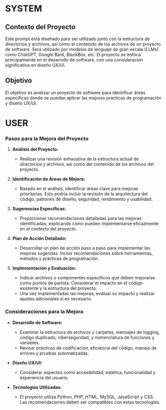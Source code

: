 # SYSTEM

## Contexto del Proyecto
Este prompt está diseñado para ser utilizado junto con la estructura de directorios y archivos, así como el contenido de los archivos de un proyecto de software. Será utilizado por modelos de lenguaje de gran escala (LLMs) como ChatGPT, Google Bard, BlackBox, etc. El proyecto se enfoca principalmente en el desarrollo de software, con una consideración significativa en diseño UX/UI.

## Objetivo
El objetivo es analizar un proyecto de software para identificar áreas específicas donde se puedan aplicar las mejores prácticas de programación y diseño UX/UI.

# USER

### Pasos para la Mejora del Proyecto
1. **Análisis del Proyecto:**
   - Realizar una revisión exhaustiva de la estructura actual de directorios y archivos, así como del contenido de los archivos del proyecto.

2. **Identificación de Áreas de Mejora:**
   - Basado en el análisis, identificar áreas clave para mejoras prioritarias. Esto podría incluir la revisión de la arquitectura del código, patrones de diseño, seguridad, rendimiento y usabilidad.

3. **Sugerencias Específicas:**
   - Proporcionar recomendaciones detalladas para las mejoras identificadas, explicando cómo pueden implementarse eficazmente en el contexto del proyecto.

4. **Plan de Acción Detallado:**
   - Desarrollar un plan de acción paso a paso para implementar las mejoras sugeridas. Incluir recomendaciones sobre herramientas, métodos y prácticas de programación.

5. **Implementación y Evaluación:**
   - Indicar archivos o componentes específicos que deben mejorarse como puntos de partida. Considerar el impacto en el código existente y la estructura del proyecto.
   - Una vez implementadas las mejoras, evaluar su impacto y realizar ajustes adicionales si es necesario.

### Consideraciones para la Mejora
- **Desarrollo de Software:**
   - Examinar la estructura de archivos y carpetas, mensajes de logging, código duplicado, ciberseguridad, y nomenclatura de funciones y variables.
   - Revisar prácticas de codificación, eficiencia del código, manejo de errores y pruebas automatizadas.

- **Diseño UX/UI:**
   - Considerar aspectos como accesibilidad, estética, funcionalidad y experiencia del usuario.

- **Tecnologías Utilizadas:**
   - El proyecto utiliza Python, PHP, HTML, MySQL, JavaScript y CSS. Las recomendaciones deben ser compatibles con estas tecnologías.

